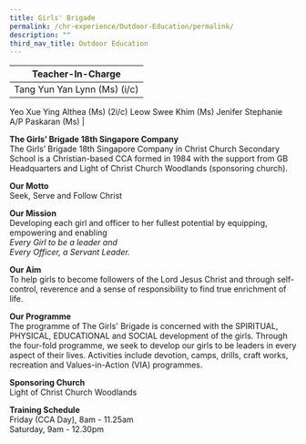 ```yaml
---
title: Girls' Brigade
permalink: /chr-experience/Outdoor-Education/permalink/
description: ""
third_nav_title: Outdoor Education
---
```



| Teacher-In-Charge |
| -------- |
| Tang Yun Yan Lynn (Ms) (i/c)
Yeo Xue Ying Althea (Ms) (2i/c)
Leow Swee Khim (Ms)
Jenifer Stephanie A/P Paskaran (Ms)
|

<b> The Girls’ Brigade 18th Singapore Company </b> </br>
The Girls’ Brigade 18th Singapore Company in Christ Church Secondary School is a Christian-based CCA formed in 1984 with the support from GB Headquarters and Light of Christ Church Woodlands (sponsoring church).
 
<b> Our Motto </b> </br>
Seek, Serve and Follow Christ
 
<b> Our Mission </b> </br>
Developing each girl and officer to her fullest potential by equipping, empowering and enabling </br>
*Every Girl to be a leader and </br>
Every Officer, a Servant Leader.*
 
<b> Our Aim </b> </br>
To help girls to become followers of the Lord Jesus Christ and through self-control, reverence and a sense of responsibility to find true enrichment of life.
 
<b> Our Programme </b> </br>
The programme of The Girls' Brigade is concerned with the SPIRITUAL, PHYSICAL, EDUCATIONAL and SOCIAL development of the girls. Through the four-fold programme, we seek to develop our girls to be leaders in every aspect of their lives. Activities include devotion, camps, drills, craft works, recreation and Values-in-Action (VIA) programmes.

<b> Sponsoring Church </b> </br>
Light of Christ Church Woodlands

<b> Training Schedule </b> </br>
Friday (CCA Day), 8am - 11.25am </br>
Saturday, 9am - 12.30pm